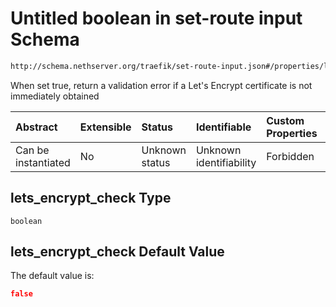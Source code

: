 # Untitled boolean in set-route input Schema

```txt
http://schema.nethserver.org/traefik/set-route-input.json#/properties/lets_encrypt_check
```

When set true, return a validation error if a Let's Encrypt certificate is not immediately obtained

| Abstract            | Extensible | Status         | Identifiable            | Custom Properties | Additional Properties | Access Restrictions | Defined In                                                                    |
| :------------------ | :--------- | :------------- | :---------------------- | :---------------- | :-------------------- | :------------------ | :---------------------------------------------------------------------------- |
| Can be instantiated | No         | Unknown status | Unknown identifiability | Forbidden         | Allowed               | none                | [set-route-input.json\*](traefik/set-route-input.json "open original schema") |

## lets\_encrypt\_check Type

`boolean`

## lets\_encrypt\_check Default Value

The default value is:

```json
false
```
